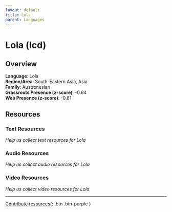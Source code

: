 ```yaml
---
layout: default
title: Lola
parent: Languages
---
```


# Lola (lcd)

## Overview

**Language**: Lola  
**Region/Area**: South-Eastern Asia, Asia  
**Family**: Austronesian  
**Grassroots Presence (z-score)**: -0.64  
**Web Presence (z-score)**: -0.81  

## Resources

### Text Resources
*Help us collect text resources for Lola*

### Audio Resources
*Help us collect audio resources for Lola*

### Video Resources
*Help us collect video resources for Lola*

---

[Contribute resources](https://forms.office.com/e/1SfLJx3u1r){: .btn .btn-purple }
